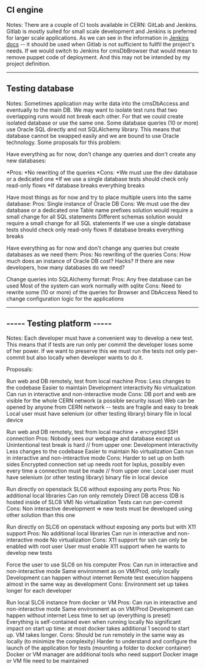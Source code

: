 CI engine
---------------------
Notes:
There are a couple of CI tools available in CERN: GitLab and Jenkins.
Gitlab is mostly suited for small scale development and Jenkins is preferred for larger scale applications.
As we can see in the information in [Jenkins docs](https://jenkinsdocs.web.cern.ch/) -- it should be used when Gitlab is not sufficient to fullfil the project's needs.
If we would switch to Jenkins for cmsDbBrowser that would mean to remove puppet code of deployment. And this may not be intended by my project definition.

----------------------------
Testing database
----------------------------
Notes:
Sometimes application may write data into the cmsDbAccess and eventually to the main DB.
We may want to isolate test runs that two overlapping runs would not break each other.
For that we could create isolated database or use the same one.
Some database queries (10 or more) use Oracle SQL directly and not SQLAlchemy library.
This means that database cannot be swapped easily and we are bound to use Oracle technology.
Some proposals for this problem:

Have everything as for now, don't change any queries and don't create any new databases:

*Pros:
  *No rewriting of the queries 
*Cons:
  *We must use the dev database or a dedicated one
  *If we use a single database tests should check only read-only flows
  *If database breaks everything breaks

Have most things as for now and try to place multiple users into the same database:
    Pros:
        Single instance of Oracle DB
    Cons:
        We must use the dev database or a dedicated one
        Table name prefixes solution would require a small change for all SQL statements
        Different schemas solution would require a small change for all SQL statements
        If we use a single database tests should check only read-only flows
        If database breaks everything breaks

Have everything as for now and don't change any queries but create databases as we need them:
    Pros:
        No rewriting of the queries
    Cons:
        How much does an instance of Oracle DB cost? Hacks?
        If there are new developers, how many databases do we need?

Change queries into SQLAlchemy format:
    Pros:
        Any free database can be used
        Most of the system can work normally with sqlite
    Cons:
        Need to rewrite some (10 or more) of the queries for Browser and DbAccess
        Need to change configuration logic for the applications

----------------------------
----- Testing platform -----
----------------------------
Notes:
Each developer must have a convenient way to develop a new test. This means that if tests are run only per commit the developer loses some of her power. If we want to preserve this we must run the tests not only per-commit but also locally when developer wants to do it.

Proposals:

Run web and DB remotely, test from local machine
    Pros:
        Less changes to the codebase
        Easier to maintain
        Development interactivity
        No virtualization
        Can run in interactive and non-interactive mode
    Cons:
        DB port and web are visible for the whole CERN network (a possible security issue)
        Web can be opened by anyone from CERN network -- tests are fragile and easy to break
        Local user must have selenium (or other testing library) binary file in local device

Run web and DB remotely, test from local machine + encrypted SSH connection
    Pros:
        Nobody sees our webpage and database except us
        Unintentional test break is hard
        // from upper one:
        Development interactivity
        Less changes to the codebase
        Easier to maintain
        No virtualization
        Can run in interactive and non-interactive mode
    Cons:
        Harder to set up on both sides
        Encrypted connection set up needs root for lxplus, possibly even every time a connection must be made
        // from upper one:
        Local user must have selenium (or other testing library) binary file in local device

Run directly on openstack SLC6 without exposing any ports
    Pros:
        No additional local libraries
        Can run only remotely
        Direct DB access (DB is hosted inside of SLC6 VM)
        No virtualization
        Tests can run per-commit
    Cons:
        Non interactive development => new tests must be developed using other solution than this one

Run directly on SLC6 on openstack without exposing any ports but with X11 support
    Pros:
        No additional local libraries
        Can run in interactive and non-interactive mode
        No virtualization
    Cons:
        X11 support for ssh can only be enabled with root user
        User must enable X11 support when he wants to develop new tests

Force the user to use SLC6 on his computer
    Pros:
        Can run in interactive and non-interactive mode
        Same environment as on VM/Prod, only locally
        Development can happen without internet
        Remote test execution happens almost in the same way as development
    Cons:
        Environment set up takes longer for each developer

Run local SLC6 instance from docker or VM
    Pros:
        Can run in interactive and non-interactive mode
        Same environment as on VM/Prod
        Development can happen without internet
        Less time to set up (everything is preset)
        Everything is self-contained even when running locally
        No significant impact on start up time: at most docker takes additional 1 second to start up. VM takes longer.
    Cons:
        Should be run remotely in the same way as locally (to minimize the complexity)
        Harder to understand and configure the launch of the application for tests (mounting a folder to docker container)
        Docker or VM manager are additional tools who need support
        Docker image or VM file need to be maintained



